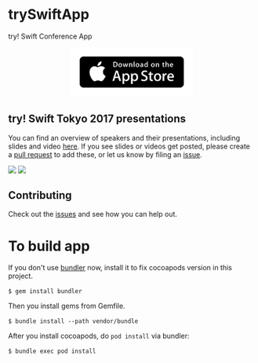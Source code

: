 # trySwiftApp
try! Swift Conference App

<p align="center"><a href="https://itunes.apple.com/us/app/try/id1083944488"><img src="Assets/app-store-badge.png" width="250" /></a></p>

## try! Swift Tokyo 2017 presentations
You can find an overview of speakers and their presentations, including slides and video [here](PRESENTATIONS.md). If you see slides or videos get posted, please create a [pull request][pr] to add these, or let us know by filing an [issue][issue].

<img src="https://cloud.githubusercontent.com/assets/4190298/23140345/534ae20c-f7b1-11e6-8584-b65aded1f59e.png" width=250>
<img src="https://cloud.githubusercontent.com/assets/4190298/23140344/53463e82-f7b1-11e6-8d84-c0cedcc930b1.png" width=250>

## Contributing
Check out the [issues][issue] and see how you can help out.

[pr]: https://github.com/tryswift/trySwiftAppFinal/pulls
[issue]: https://github.com/tryswift/trySwiftAppFinal/issues

# To build app

If you don't use [bundler](http://bundler.io/) now, install it to fix cocoapods version in this project.

```
$ gem install bundler
```

Then you install gems from Gemfile.

```
$ bundle install --path vendor/bundle
```

After you install cocoapods, do `pod install` via bundler:

```
$ bundle exec pod install
```
